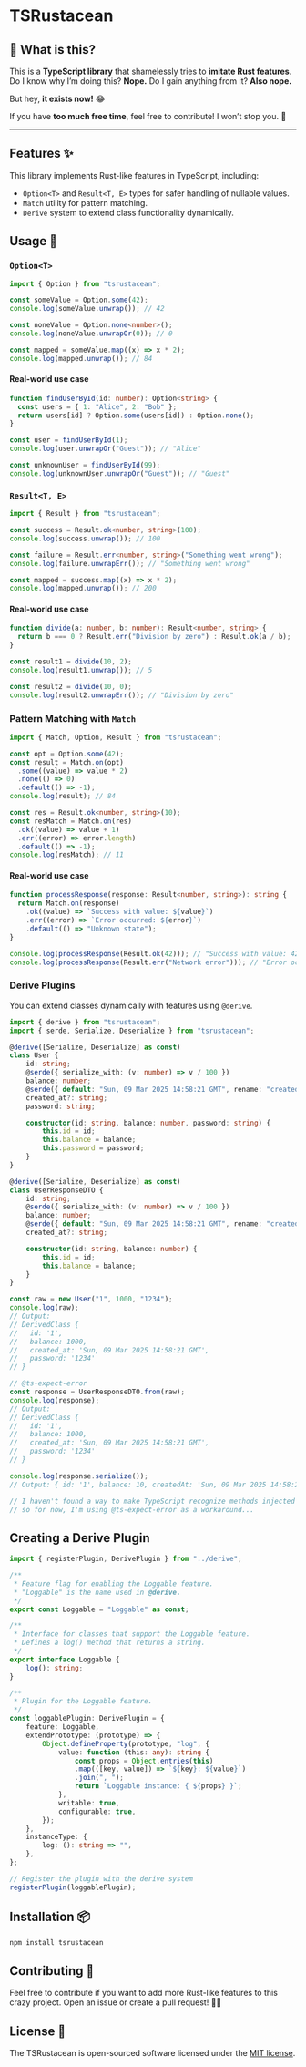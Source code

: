 # TSRustacean

## 🤔 What is this?

This is a **TypeScript library** that shamelessly tries to **imitate Rust features**. Do I know why I’m doing this? **Nope.** Do I gain anything from it? **Also nope.**

But hey, **it exists now!** 😂

If you have **too much free time**, feel free to contribute! I won’t stop you. 🤣

---

## Features ✨

This library implements Rust-like features in TypeScript, including:

- `Option<T>` and `Result<T, E>` types for safer handling of nullable values.
- `Match` utility for pattern matching.
- `Derive` system to extend class functionality dynamically.

## Usage 🚀

### `Option<T>`

```typescript
import { Option } from "tsrustacean";

const someValue = Option.some(42);
console.log(someValue.unwrap()); // 42

const noneValue = Option.none<number>();
console.log(noneValue.unwrapOr(0)); // 0

const mapped = someValue.map((x) => x * 2);
console.log(mapped.unwrap()); // 84
```

#### Real-world use case

```typescript
function findUserById(id: number): Option<string> {
  const users = { 1: "Alice", 2: "Bob" };
  return users[id] ? Option.some(users[id]) : Option.none();
}

const user = findUserById(1);
console.log(user.unwrapOr("Guest")); // "Alice"

const unknownUser = findUserById(99);
console.log(unknownUser.unwrapOr("Guest")); // "Guest"
```

### `Result<T, E>`

```typescript
import { Result } from "tsrustacean";

const success = Result.ok<number, string>(100);
console.log(success.unwrap()); // 100

const failure = Result.err<number, string>("Something went wrong");
console.log(failure.unwrapErr()); // "Something went wrong"

const mapped = success.map((x) => x * 2);
console.log(mapped.unwrap()); // 200
```

#### Real-world use case

```typescript
function divide(a: number, b: number): Result<number, string> {
  return b === 0 ? Result.err("Division by zero") : Result.ok(a / b);
}

const result1 = divide(10, 2);
console.log(result1.unwrap()); // 5

const result2 = divide(10, 0);
console.log(result2.unwrapErr()); // "Division by zero"
```

### Pattern Matching with `Match`

```typescript
import { Match, Option, Result } from "tsrustacean";

const opt = Option.some(42);
const result = Match.on(opt)
  .some((value) => value * 2)
  .none(() => 0)
  .default(() => -1);
console.log(result); // 84

const res = Result.ok<number, string>(10);
const resMatch = Match.on(res)
  .ok((value) => value + 1)
  .err((error) => error.length)
  .default(() => -1);
console.log(resMatch); // 11
```

#### Real-world use case

```typescript
function processResponse(response: Result<number, string>): string {
  return Match.on(response)
    .ok((value) => `Success with value: ${value}`)
    .err((error) => `Error occurred: ${error}`)
    .default(() => "Unknown state");
}

console.log(processResponse(Result.ok(42))); // "Success with value: 42"
console.log(processResponse(Result.err("Network error"))); // "Error occurred: Network error"
```

### Derive Plugins

You can extend classes dynamically with features using `@derive`.

```typescript
import { derive } from "tsrustacean";
import { serde, Serialize, Deserialize } from "tsrustacean";

@derive([Serialize, Deserialize] as const)
class User {
    id: string;
    @serde({ serialize_with: (v: number) => v / 100 })
    balance: number;
    @serde({ default: "Sun, 09 Mar 2025 14:58:21 GMT", rename: "createdAt" })
    created_at?: string;
    password: string;

    constructor(id: string, balance: number, password: string) {
        this.id = id;
        this.balance = balance;
        this.password = password;
    }
}

@derive([Serialize, Deserialize] as const)
class UserResponseDTO {
    id: string;
    @serde({ serialize_with: (v: number) => v / 100 })
    balance: number;
    @serde({ default: "Sun, 09 Mar 2025 14:58:21 GMT", rename: "createdAt" })
    created_at?: string;

    constructor(id: string, balance: number) {
        this.id = id;
        this.balance = balance;
    }
}

const raw = new User("1", 1000, "1234");
console.log(raw);
// Output:
// DerivedClass {
//   id: '1',
//   balance: 1000,
//   created_at: 'Sun, 09 Mar 2025 14:58:21 GMT',
//   password: '1234'
// }

// @ts-expect-error
const response = UserResponseDTO.from(raw);
console.log(response);
// Output:
// DerivedClass {
//   id: '1',
//   balance: 1000,
//   created_at: 'Sun, 09 Mar 2025 14:58:21 GMT',
//   password: '1234'
// }

console.log(response.serialize());
// Output: { id: '1', balance: 10, createdAt: 'Sun, 09 Mar 2025 14:58:21 GMT' }

// I haven't found a way to make TypeScript recognize methods injected with @derive yet,
// so for now, I'm using @ts-expect-error as a workaround...
```

## Creating a Derive Plugin

```typescript
import { registerPlugin, DerivePlugin } from "../derive";

/**
 * Feature flag for enabling the Loggable feature.
 * "Loggable" is the name used in @derive.
 */
export const Loggable = "Loggable" as const;

/**
 * Interface for classes that support the Loggable feature.
 * Defines a log() method that returns a string.
 */
export interface Loggable {
    log(): string;
}

/**
 * Plugin for the Loggable feature.
 */
const loggablePlugin: DerivePlugin = {
    feature: Loggable,
    extendPrototype: (prototype) => {
        Object.defineProperty(prototype, "log", {
            value: function (this: any): string {
                const props = Object.entries(this)
                .map(([key, value]) => `${key}: ${value}`)
                .join(", ");
                return `Loggable instance: { ${props} }`;
            },
            writable: true,
            configurable: true,
        });
    },
    instanceType: {
        log: (): string => "",
    },
};

// Register the plugin with the derive system
registerPlugin(loggablePlugin);
```

## Installation 📦

```sh
npm install tsrustacean
```

## Contributing 🤝

Feel free to contribute if you want to add more Rust-like features to this crazy project. Open an issue or create a pull request! 🦀🚀

## License 📜

The TSRustacean is open-sourced software licensed under the [MIT license](LICENSE).